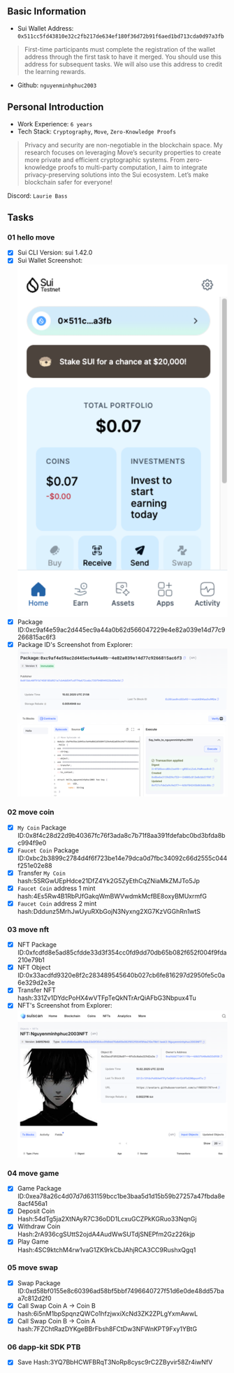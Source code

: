## Basic Information
- Sui Wallet Address: `0x511cc5fd43810e32c2fb217de634ef180f36d72b91f6aed1bd713cda0d97a3fb`
> First-time participants must complete the registration of the wallet address through the first task to have it merged. You should use this address for subsequent tasks. We will also use this address to credit the learning rewards.
- Github: `nguyenminhphuc2003`

## Personal Introduction
- Work Experience: `6 years`
- Tech Stack: `Cryptography`, `Move`, `Zero-Knowledge Proofs`
> Privacy and security are non-negotiable in the blockchain space. My research focuses on leveraging Move’s security properties to create more private and efficient cryptographic systems. From zero-knowledge proofs to multi-party computation, I aim to integrate privacy-preserving solutions into the Sui ecosystem. Let’s make blockchain safer for everyone!

Discord: `Laurie Bass`

## Tasks

### 01 hello move
- [x] Sui CLI Version: sui 1.42.0
- [x] Sui Wallet Screenshot: ![](images/sui_wallet.png)
- [x] Package ID:0xc9af4e59ac2d445ec9a44a0b62d566047229e4e82a039e14d77c9266815ac6f3
- [x] Package ID's Screenshot from Explorer: ![](images/packageid.png)

### 02 move coin
- [x] `My Coin` Package ID:0x8f4c28d22d9b40367fc76f3ada8c7b71f8aa391fdefabc0bd3bfda8bc994f9e0
- [x] `Faucet Coin` Package ID:0xbc2b3899c2784d4f6f723be14e79dca0d7fbc34092c66d2555c044f251e02e88
- [x] Transfer `My Coin` hash:5SRGwUEpHdce21DfZ4Yk2G5ZyEthCqZNiaMkZMJTo5Jp
- [x] `Faucet Coin` address 1 mint hash:4Es5Rw4B1RbPJfGakqWmBWVwdmkMcfBE8oxyBMUxrmfG
- [x] `Faucet Coin` address 2 mint hash:Dddunz5MrhJwUyuRXbGojN3Nyxng2XG7KzVGGhRn1wtS

### 03 move nft
- [x] NFT Package ID:0xfcdfd8e5ad85cfdde33d3f354cc0fd9dd70db65b082f652f004f9fda210e79b1
- [x] NFT Object ID:0x33acdfd9320e8f2c283489545640b027cb6fe816297d2950fe5c0a6e329d2e3e
- [x] Transfer NFT hash:331Zv1DYdcPoHX4wVTFpTeQkNTrArQiAFbG3Nbpux4Tu
- [x] NFT's Screenshot from Explorer: ![](images/nft.png)

### 04 move game
- [x] Game Package ID:0xea78a26c4d07d7d631159bcc1be3baa5d1d15b59b27257a47fbda8e8acf456a1
- [x] Deposit Coin Hash:54dTg5ja2XtNAyR7C36oDD1LcxuGCZPkKGRuo33NqnGj
- [x] Withdraw Coin Hash:2rA936cgSUttS2ojdA4AudWwSUTdjSNEPfm2Gz226kjp
- [x] Play Game Hash:4SC9ktchM4rw1vaG1ZK9rkCbJAhjRCA3CC9RushxQgq1

### 05 move swap
- [x] Swap Package ID:0xd58bf0155e8c60396ad58bf5bbf7496640727f51d6e0de48dd57baa7c812d2f0
- [x] Call Swap Coin A -> Coin B hash:6i5nM1bpSpqnzQWCo1hfzjwxiXcNd3ZK2ZPLgYxmAwwL
- [x] Call Swap Coin B -> Coin A hash:7FZChtRazDYKgeBBrFbsh8FCtDw3NFWnKPT9Fxy1YBtG

### 06 dapp-kit SDK PTB
- [x] Save Hash:3YQ7BbHCWFBRqT3NoRp8cysc9rC2ZByvir58Zr4iwNfV
